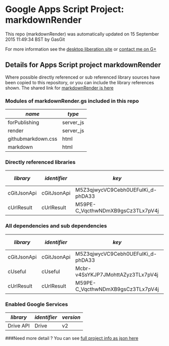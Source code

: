 # Google Apps Script Project: markdownRender
This repo (markdownRender) was automatically updated on 15 September 2015 11:49:34 BST by GasGit

For more information see the [desktop liberation site](http://ramblings.mcpher.com/Home/excelquirks/drivesdk/gettinggithubready "desktop liberation") or [contact me on G+](https://plus.google.com/+BruceMcpherson "Bruce McPherson - GDE")
## Details for Apps Script project markdownRender
Where possible directly referenced or sub referenced library sources have been copied to this repository, or you can include the library references shown. 
The shared link for [markdownRender is here](https://script.google.com/d/1OPaje8bP9LdwuJB1zbnMJR2atIDWB3qdggEziadwZYWhfpIKrkIwssFz/edit?usp=sharing "open in the GAS IDE")

### Modules of markdownRender.gs included in this repo
*name*|*type*
--- | --- 
forPublishing| server_js
render| server_js
githubmarkdown.css| html
markdown| html
### Directly referenced libraries
*library*|*identifier*|*key*|*version*|*dev mode*|*source*|
--- | --- | --- | --- | --- | --- 
cGitJsonApi| cGitJsonApi|M5Z3qjwycVC9Cebh0UEFuIKi_d-phDA33|2|no|[here](libraries/cGitJsonApi "library source")
cUrlResult| cUrlResult|M59PE-C_VqcthwNDmXB9gsCz3TLx7pV4j|11|no|[here](libraries/cUrlResult "library source")
### All dependencies and sub dependencies
*library*|*identifier*|*key*|*version*|*dev mode*|*source*|
--- | --- | --- | --- | --- | --- 
cGitJsonApi| cGitJsonApi|M5Z3qjwycVC9Cebh0UEFuIKi_d-phDA33|2|no|[here](libraries/cGitJsonApi "library source")
cUseful| cUseful|Mcbr-v4SsYKJP7JMohttAZyz3TLx7pV4j|25|no|[here](libraries/cUseful "library source")
cUrlResult| cUrlResult|M59PE-C_VqcthwNDmXB9gsCz3TLx7pV4j|11|no|[here](libraries/cUrlResult "library source")
### Enabled Google Services
*library*|*identifier*|*version*
--- | --- | --- 
Drive API| Drive|v2
###Need more detail ?
You can see [full project info as json here](info.json)
